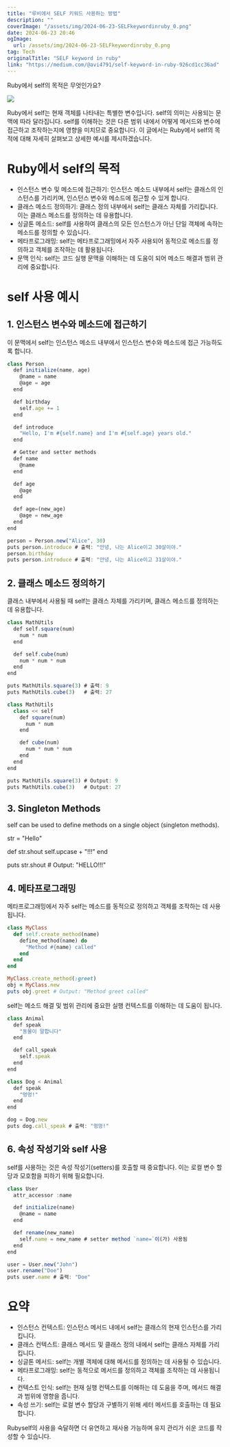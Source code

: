 ```yaml
---
title: "루비에서 SELF 키워드 사용하는 방법"
description: ""
coverImage: "/assets/img/2024-06-23-SELFkeywordinruby_0.png"
date: 2024-06-23 20:46
ogImage:
  url: /assets/img/2024-06-23-SELFkeywordinruby_0.png
tag: Tech
originalTitle: "SELF keyword in ruby"
link: "https://medium.com/@avi4791/self-keyword-in-ruby-926cd1cc36ad"
---
```


Ruby에서 self의 목적은 무엇인가요?

<img src="/assets/img/2024-06-23-SELFkeywordinruby_0.png" />

Ruby에서 self는 현재 객체를 나타내는 특별한 변수입니다. self의 의미는 사용되는 문맥에 따라 달라집니다. self를 이해하는 것은 다른 범위 내에서 어떻게 메서드와 변수에 접근하고 조작하는지에 영향을 미치므로 중요합니다. 이 글에서는 Ruby에서 self의 목적에 대해 자세히 살펴보고 상세한 예시를 제시하겠습니다.

# Ruby에서 self의 목적

<div class="content-ad"></div>

- 인스턴스 변수 및 메소드에 접근하기: 인스턴스 메소드 내부에서 self는 클래스의 인스턴스를 가리키며, 인스턴스 변수와 메소드에 접근할 수 있게 합니다.
- 클래스 메소드 정의하기: 클래스 정의 내부에서 self는 클래스 자체를 가리킵니다. 이는 클래스 메소드를 정의하는 데 유용합니다.
- 싱글톤 메소드: self를 사용하여 클래스의 모든 인스턴스가 아닌 단일 객체에 속하는 메소드를 정의할 수 있습니다.
- 메타프로그래밍: self는 메타프로그래밍에서 자주 사용되어 동적으로 메소드를 정의하고 객체를 조작하는 데 활용됩니다.
- 문맥 인식: self는 코드 실행 문맥을 이해하는 데 도움이 되어 메소드 해결과 범위 관리에 중요합니다.

# self 사용 예시

## 1. 인스턴스 변수와 메소드에 접근하기

이 문맥에서 self는 인스턴스 메소드 내부에서 인스턴스 변수와 메소드에 접근 가능하도록 합니다.

<div class="content-ad"></div>

```javascript
class Person
  def initialize(name, age)
    @name = name
    @age = age
  end

  def birthday
    self.age += 1
  end

  def introduce
    "Hello, I'm #{self.name} and I'm #{self.age} years old."
  end

  # Getter and setter methods
  def name
    @name
  end

  def age
    @age
  end

  def age=(new_age)
    @age = new_age
  end
end

person = Person.new("Alice", 30)
puts person.introduce # 출력: "안녕, 나는 Alice이고 30살이야."
person.birthday
puts person.introduce # 출력: "안녕, 나는 Alice이고 31살이야."
```

## 2. 클래스 메소드 정의하기

클래스 내부에서 사용될 때 self는 클래스 자체를 가리키며, 클래스 메소드를 정의하는 데 유용합니다.

```javascript
class MathUtils
  def self.square(num)
    num * num
  end

  def self.cube(num)
    num * num * num
  end
end

puts MathUtils.square(3) # 출력: 9
puts MathUtils.cube(3)   # 출력: 27
```

<div class="content-ad"></div>

```js
class MathUtils
  class << self
    def square(num)
      num * num
    end

    def cube(num)
      num * num * num
    end
  end
end

puts MathUtils.square(3) # Output: 9
puts MathUtils.cube(3)   # Output: 27
```

## 3. Singleton Methods

self can be used to define methods on a single object (singleton methods).

<div class="content-ad"></div>

str = "Hello"

def str.shout
self.upcase + "!!!"
end

puts str.shout # Output: "HELLO!!!"

## 4. 메타프로그래밍

메타프로그래밍에서 자주 self는 메소드를 동적으로 정의하고 객체를 조작하는 데 사용됩니다.

```ruby
class MyClass
  def self.create_method(name)
    define_method(name) do
      "Method #{name} called"
    end
  end
end

MyClass.create_method(:greet)
obj = MyClass.new
puts obj.greet # Output: "Method greet called"
```

<div class="content-ad"></div>

self는 메소드 해결 및 범위 관리에 중요한 실행 컨텍스트를 이해하는 데 도움이 됩니다.

```js
class Animal
  def speak
    "동물이 말합니다"
  end

  def call_speak
    self.speak
  end
end

class Dog < Animal
  def speak
    "멍멍!"
  end
end

dog = Dog.new
puts dog.call_speak # 출력: "멍멍!"
```

## 6. 속성 작성기와 self 사용

self를 사용하는 것은 속성 작성기(setters)를 호출할 때 중요합니다. 이는 로컬 변수 할당과 모호함을 피하기 위해 필요합니다.

<div class="content-ad"></div>

```js
class User
  attr_accessor :name

  def initialize(name)
    @name = name
  end

  def rename(new_name)
    self.name = new_name # setter method `name=`이(가) 사용됨
  end
end

user = User.new("John")
user.rename("Doe")
puts user.name # 출력: "Doe"
```

# 요약

- 인스턴스 컨텍스트: 인스턴스 메서드 내에서 self는 클래스의 현재 인스턴스를 가리킵니다.
- 클래스 컨텍스트: 클래스 메서드 및 클래스 정의 내에서 self는 클래스 자체를 가리킵니다.
- 싱글톤 메서드: self는 개별 객체에 대해 메서드를 정의하는 데 사용될 수 있습니다.
- 메타프로그래밍: self는 동적으로 메서드를 정의하고 객체를 조작하는 데 사용됩니다.
- 컨텍스트 인식: self는 현재 실행 컨텍스트를 이해하는 데 도움을 주며, 메서드 해결과 범위에 영향을 줍니다.
- 속성 쓰기: self는 로컬 변수 할당과 구별하기 위해 세터 메서드를 호출하는 데 필요합니다.

Rubyself의 사용을 숙달하면 더 유연하고 재사용 가능하며 유지 관리가 쉬운 코드를 작성할 수 있습니다.
